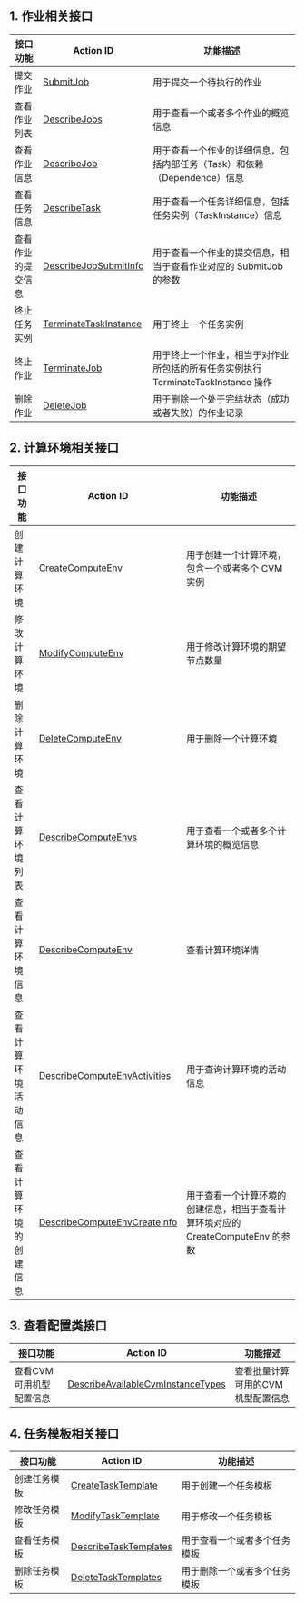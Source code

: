## 1. 作业相关接口
| 接口功能 | Action ID | 功能描述 |
|---------|---------|---------|
| 提交作业 | [SubmitJob](/document/api/599/12683) | 用于提交一个待执行的作业 |
| 查看作业列表| [DescribeJobs](/document/product/599/12686) | 用于查看一个或者多个作业的概览信息 |
| 查看作业信息 | [DescribeJob](/document/product/599/12685) | 用于查看一个作业的详细信息，包括内部任务（Task）和依赖（Dependence）信息 |
| 查看任务信息 | [DescribeTask](/document/product/599/12684) | 用于查看一个任务详细信息，包括任务实例（TaskInstance）信息 |
| 查看作业的提交信息 | [DescribeJobSubmitInfo](/document/product/599/12687) | 用于查看一个作业的提交信息，相当于查看作业对应的 SubmitJob 的参数 |
| 终止任务实例 | [TerminateTaskInstance](/document/product/599/12688) | 用于终止一个任务实例
| 终止作业 | [TerminateJob](/document/product/599/12689) | 用于终止一个作业，相当于对作业所包括的所有任务实例执行 TerminateTaskInstance 操作 |
| 删除作业 | [DeleteJob](/document/product/599/12682) | 用于删除一个处于完结状态（成功或者失败）的作业记录 |

## 2. 计算环境相关接口
| 接口功能 | Action ID | 功能描述 |
|---------|---------|---------|
| 创建计算环境 | [CreateComputeEnv](/document/api/599/12691) | 用于创建一个计算环境，包含一个或者多个 CVM 实例 |
| 修改计算环境 | [ModifyComputeEnv](/document/api/599/13637) | 用于修改计算环境的期望节点数量 |
| 删除计算环境 | [DeleteComputeEnv](/document/api/599/12692) | 用于删除一个计算环境 |
| 查看计算环境列表 | [DescribeComputeEnvs](/document/api/599/12695) | 用于查看一个或者多个计算环境的概览信息 |
| 查看计算环境信息 | [DescribeComputeEnv](/document/api/599/12694) | 查看计算环境详情 |
| 查看计算环境活动信息 | [DescribeComputeEnvActivities](/document/api/599/13638) | 用于查询计算环境的活动信息 |
| 查看计算环境的创建信息 | [DescribeComputeEnvCreateInfo](/document/product/599/14604) | 用于查看一个计算环境的创建信息，相当于查看计算环境对应的 CreateComputeEnv 的参数 |


## 3. 查看配置类接口
| 接口功能 | Action ID | 功能描述 |
|---------|---------|---------|
| 查看CVM可用机型配置信息 | [DescribeAvailableCvmInstanceTypes](/document/product/599/12701) | 查看批量计算可用的CVM机型配置信息 |

## 4. 任务模板相关接口
| 接口功能 | Action ID | 功能描述 |
|---------|---------|---------|
| 创建任务模板 | [CreateTaskTemplate](/document/product/599/12698) | 用于创建一个任务模板 |
| 修改任务模板 | [ModifyTaskTemplate](/document/product/599/12697) | 用于修改一个任务模板 |
| 查看任务模板 | [DescribeTaskTemplates](/document/product/599/12700) | 用于查看一个或者多个任务模板 |
| 删除任务模板 | [DeleteTaskTemplates](/document/product/599/12699) | 用于删除一个或者多个任务模板 |

